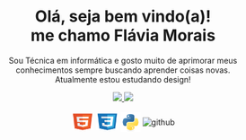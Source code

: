 <div>
  
  <h1 align="center">
    Olá, seja bem vindo(a)! <br>
    me chamo Flávia Morais </a>
  </h1>
  
  <p align="center">
    Sou Técnica em informática e gosto muito de aprimorar meus conhecimentos sempre buscando aprender coisas novas. <br>
    Atualmente estou estudando design!
  </p>
  
</div>

<div align="center">
  <a href="https://github.com/FlaviaMorais23">
    <img height="150em" src="https://github-readme-stats.vercel.app/api?username=FlaviaMorais23&count_private=true&include_all_commits=true&show_icons=true&theme=dracula&hide_border=false&show_owner=true"/>
    <img height="150em" src="https://github-readme-stats.vercel.app/api/top-langs/?username=FlaviaMorais23&theme=dracula&hide_border=false&&layout=compact"/>
  </a>
</div>

<div align="center" valign="top"><br>
  <img align="center" alt="HTML" height="30" width="40" src="https://raw.githubusercontent.com/devicons/devicon/master/icons/html5/html5-original.svg">
  <img align="center" alt="CSS" height="30" width="40" src="https://raw.githubusercontent.com/devicons/devicon/master/icons/css3/css3-original.svg">
  <img align="center" alt="Python" height="35" width="35" src="https://raw.githubusercontent.com/devicons/devicon/master/icons/python/python-original.svg">
  <img align="center" alt="github" height="35" width="35" src="https://www.logotypes101.com/logos/612/3BF36CF1857F8854E2C416AC23E2397F/github_logo.png">
</div><br>

<!--<div align="center">
  
 ![snake gif](https://github.com/FlaviaMorais23/FlaviaMorais23/blob/output/github-contribution-grid-snake.svg)
  
</div>-->
